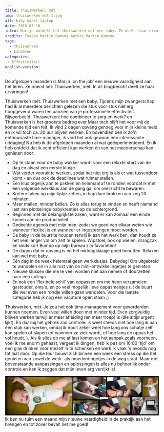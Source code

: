 ```yaml
---
title: Thuiswerken, mét
img: thuiswerken-met-1.jpg
alt: baby naast laptop
date: 2016-03-10
intro: Marijn ontdekt het thuiswerken met een baby. Ze deelt haar ervaringen, en die zijn positief.
credits: Images Marijn Damsma Author Marijn Damsma
tags:
  - thuiswerken
  - kinderen
categories:
 - Effectiviteit
english-version:
---
```


De afgelopen maanden is Marijn 'on the job' een nieuwe vaardigheid aan het leren. Ze noemt het: Thuiswerken, mét. In dit blogbericht deelt ze haar ervaringen!

Thuiswerken mét. Thuiswerken met een baby. Tijdens mijn zwangerschap had ik al meerdere berichten gelezen die stuk voor stuk niet erg hoopgevend waren ten aanzien van je professionele effectiviteit. Bijvoorbeeld: Thuiswerken: hoe combineer je zorg en werk? en Thuiswerken is het grootste bedrog ever Maar toch blijft het voor mij de komende tijd een feit. Ik vind 2 dagen opvang genoeg voor mijn kleine meid, en ik wil toch ca. 30 uur blijven werken. En bovendien ben ik zo'n enthousiaste time-manager, ik vind het ook gewoon een interessante uitdaging! Nu heb ik de afgelopen maanden al wat geëxperimenteerd. En ik heb ontdekt dat ik echt efficient kan werken én van het moederschap kan genieten door: 

* Op te staan voor de baby wakker wordt voor een relaxte start van de dag en alvast een eerste klusje.
* Wat verder vooruit te werken, zodat het niet erg is als er wat tussendoor komt - en dus ook de deadlines wat ruimer stellen.
* Eén klus tegelijk aan te pakken en helemaal af te ronden voordat ik met een volgende werkklus aan de gang ga, om overzicht te bewaren.
* Kortere taken op mijn lijstje zetten, in hapklare brokken van zeg 20 minuten.
* Meer mailen, minder bellen. Zo is alles terug te vinden en heeft niemand last van plotselinge babykreetjes op de achtergrond.
* Beginnen met de belangrijkste zaken, want er kan zomaar een einde komen aan de productiviteit.
* Gedeelde agenda met mijn man, zodat we goed van elkaar weten wie wanneer flexibel is en wanneer er ingesprongen moet worden.
* De baby in de buurt te houden terwijl ik aan het werk ben, dan houdt ze het veel langer vol om zelf te spelen. Wipstoel, box op wielen, draagzak en sinds kort Bumbo op mijn bureau zijn favorieten!
* De dagen dat er opvang is en het middagslaapje goed benutten. Relaxen kan wel met baby.
* Eén dag in de week helemaal geen werkklusjes. Babydag! Om uitgebreid te wandelen en in alle rust van de mini-ontwikkelingetjes te genieten.
* Nieuwe klussen die me te veel worden niet aan nemen of doorzetten naar een collega.
* En ook een 'flexibele schil' van oppassen om me heen verzamelen: gastouder, oma's, en zo veel mogelijk lieve oppasmeisjes uit de buurt die wel even een rondje willen gaan wandelen. Voor die laatste categorie heb ik nog een vacature open staan :)

Thuiswerken, mét. Je zou het ook time-management voor gevorderden kunnen noemen. Even veel willen doen met minder tijd. Even zorgvuldig blijven werken terwijl er meer afleiding (en meer troep) is (die altijd urgent lijkt). En daarbij het gebrek aan controle: ik weet steeds niet hoe lang ik aan één stuk kan werken, omdat ik nooit zeker weet hoe lang ons schatje zelf kan spelen of slapen (of wanneer ze ziek wordt, of hoe lang de oppas het vol houdt..). Als ik alles op me af laat komen en het aanpak zoals voorheen, voel ik me enorm gehaast, vergeet ik dingen, heb ik pas om 16:00 'tijd' om een glas drinken voor mezelf in te schenken en werk ik vaak 's avonds nog tot laat door. Op die tour bouwt zich binnen een week een stress op die het genieten van zowel de werk- als moederdingetjes in de weg staat. Maar met bovenstaande aanpassingen en oplossingen is alles nu behoorlijk onder controle en kan ik zeggen dat mijn leven erg verrijkt is!

![Thuiswerken](./thuiswerken-met-2.png) Ik ben nu ruim een maand mijn nieuwe vaardigheid in de praktijk aan het brengen en tot zover bevalt het me goed!